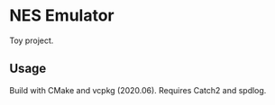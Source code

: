 # NES Emulator

Toy project.

## Usage

Build with CMake and vcpkg (2020.06). Requires Catch2 and spdlog.
